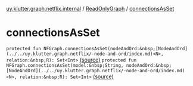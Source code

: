 [uy.klutter.graph.netflix.internal](../index.md) / [ReadOnlyGraph](index.md) / [connectionsAsSet](.)


# connectionsAsSet
`protected fun NFGraph.connectionsAsSet(nodeAndOrd:&nbsp;[NodeAndOrd](../../uy.klutter.graph.netflix/-node-and-ord/index.md)<N>, relation:&nbsp;R): Set<Int>` [(source)](https://github.com/kohesive/klutter/blob/master/netflix-graph-jdk6/src/main/kotlin/uy/klutter/graph/netflix/internal/Graph.kt#L224)
`protected fun NFGraph.connectionsAsSet(model:&nbsp;String, nodeAndOrd:&nbsp;[NodeAndOrd](../../uy.klutter.graph.netflix/-node-and-ord/index.md)<N>, relation:&nbsp;R): Set<Int>` [(source)](https://github.com/kohesive/klutter/blob/master/netflix-graph-jdk6/src/main/kotlin/uy/klutter/graph/netflix/internal/Graph.kt#L225)


